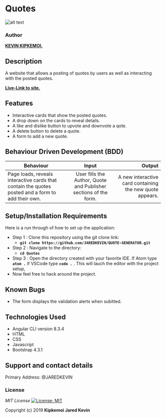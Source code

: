 # Quotes

![alt text](src/assets/images/screenshot1.png)


### Author
 **[KEVIN KIPKEMOI.](https://github.com/JAREDKEVIN)**

## Description

A website that allows a posting of quotes by users as well as interacting with the posted quotes.

**[Live-Link to site.]()**
## Features

* Interactive cards that show the posted quotes.
* A drop down on the cards to reveal details.
* A like and dislike button to upvote and downvote a qote.
* A delete button to delete a quote.
* A form to add a new quote.

## Behaviour Driven Development (BDD)
|Behaviour 	           |    Input 	                 |       Output          |
|----------------------------------------------|:-----------------------------------:|-----------------------------:|       
|Page loads, reveals interactive cards that contain the quotes posted and a form to add their own.                        |   User fills the Author, Quote and Publisher sections of the form.                  |A new interactive card containing the new quote appears.     |                       |


## Setup/Installation Requirements
Here is a run through of how to set up the application:
* Step 1 : Clone this repository using the git clone link:
  * **`git clone https://github.com/JAREDKEVIN/QUOTE-GENERATOR.git`**
* Step 2 : Navigate to the directory:
  * **`cd Quotes`**
* Step 3 : Open the directory created with your favorite IDE. If Atom type **`atom .`** if VSCode type **`code .`** . This will lauch the editor with the project setup,
* Now feel free to hack around the project.

## Known Bugs

- The form displays the validation alerts when subitted. 

## Technologies Used

- Angular CLI version  8.3.4
- HTML
- CSS
- Javascript
- Bootstrap 4.3.1

## Support and contact details

Primary Address: @JAREDKEVIN

### License
*MIT License* [![License: MIT](https://img.shields.io/badge/License-MIT-yellow.svg)](license/MIT)

Copyright (c) 2019 **Kipkemoi Jared Kevin**


